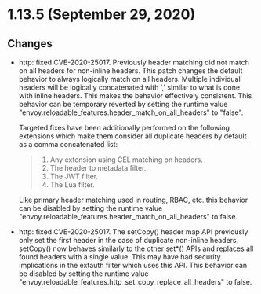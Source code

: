 1.13.5 (September 29, 2020)
===========================

Changes
-------

-   http: fixed CVE-2020-25017. Previously header matching did not match
    on all headers for non-inline headers. This patch changes the
    default behavior to always logically match on all headers. Multiple
    individual headers will be logically concatenated with \',\' similar
    to what is done with inline headers. This makes the behavior
    effectively consistent. This behavior can be temporary reverted by
    setting the runtime value
    \"envoy.reloadable_features.header_match_on_all_headers\" to
    \"false\".

    Targeted fixes have been additionally performed on the following
    extensions which make them consider all duplicate headers by default
    as a comma concatenated list:

    > 1.  Any extension using CEL matching on headers.
    > 2.  The header to metadata filter.
    > 3.  The JWT filter.
    > 4.  The Lua filter.

    Like primary header matching used in routing, RBAC, etc. this
    behavior can be disabled by setting the runtime value
    \"envoy.reloadable_features.header_match_on_all_headers\" to false.

-   http: fixed CVE-2020-25017. The setCopy() header map API previously
    only set the first header in the case of duplicate non-inline
    headers. setCopy() now behaves similarly to the other set\*() APIs
    and replaces all found headers with a single value. This may have
    had security implications in the extauth filter which uses this API.
    This behavior can be disabled by setting the runtime value
    \"envoy.reloadable_features.http_set_copy_replace_all_headers\" to
    false.
